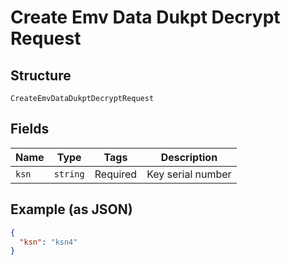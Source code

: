 
# Create Emv Data Dukpt Decrypt Request

## Structure

`CreateEmvDataDukptDecryptRequest`

## Fields

| Name | Type | Tags | Description |
|  --- | --- | --- | --- |
| `ksn` | `string` | Required | Key serial number |

## Example (as JSON)

```json
{
  "ksn": "ksn4"
}
```

